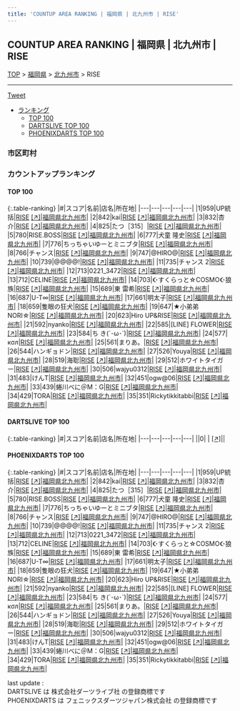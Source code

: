 ```yaml
---
title: 'COUNTUP AREA RANKING | 福岡県 | 北九州市 | RISE'
---
```

## COUNTUP AREA RANKING | 福岡県 | 北九州市 | RISE

[TOP](/darts/rank/) > [福岡県](/darts/rank/福岡県/) > [北九州市](/darts/rank/福岡県/北九州市/) > RISE

___

<a href="https://twitter.com/share?ref_src=twsrc%5Etfw" data-text="COUNTUP AREA RANKING | 福岡県北九州市RISE" class="twitter-share-button" data-hashtags="DARTSLIVE,PHOENIXDARTS,darts,ダーツ" data-show-count="false">Tweet</a>

* [ランキング](#カウントアップランキング)
    * [TOP 100](#top-100)
    * [DARTSLIVE TOP 100](#dartslive-top-100)
    * [PHOENIXDARTS TOP 100](#phoenixdarts-top-100)

### 市区町村

<ul>

</ul>

### カウントアップランキング

#### TOP 100



{:.table-ranking}
|#|スコア|名前|店名|所在地|
|---|---|---|---|---|
|1|959|<span class="rank-name-pd">UP統括</span>|<a href="/darts/rank/shops/80847.html">RISE</a> <a href="https://vs.phoenixdarts.com/jp/shop/shopDetailInfo/s_80847?s_seq=80847">[↗]</a>|<a href="/darts/rank/福岡県/北九州市">福岡県北九州市</a>|
|2|842|<span class="rank-name-pd">kai</span>|<a href="/darts/rank/shops/80847.html">RISE</a> <a href="https://vs.phoenixdarts.com/jp/shop/shopDetailInfo/s_80847?s_seq=80847">[↗]</a>|<a href="/darts/rank/福岡県/北九州市">福岡県北九州市</a>|
|3|832|<span class="rank-name-pd">杏介</span>|<a href="/darts/rank/shops/80847.html">RISE</a> <a href="https://vs.phoenixdarts.com/jp/shop/shopDetailInfo/s_80847?s_seq=80847">[↗]</a>|<a href="/darts/rank/福岡県/北九州市">福岡県北九州市</a>|
|4|825|<span class="rank-name-pd">たつ［315］</span>|<a href="/darts/rank/shops/80847.html">RISE</a> <a href="https://vs.phoenixdarts.com/jp/shop/shopDetailInfo/s_80847?s_seq=80847">[↗]</a>|<a href="/darts/rank/福岡県/北九州市">福岡県北九州市</a>|
|5|780|<span class="rank-name-pd">RISE.BOSS</span>|<a href="/darts/rank/shops/80847.html">RISE</a> <a href="https://vs.phoenixdarts.com/jp/shop/shopDetailInfo/s_80847?s_seq=80847">[↗]</a>|<a href="/darts/rank/福岡県/北九州市">福岡県北九州市</a>|
|6|777|<span class="rank-name-pd">犬童 隆史</span>|<a href="/darts/rank/shops/80847.html">RISE</a> <a href="https://vs.phoenixdarts.com/jp/shop/shopDetailInfo/s_80847?s_seq=80847">[↗]</a>|<a href="/darts/rank/福岡県/北九州市">福岡県北九州市</a>|
|7|776|<span class="rank-name-pd">ちっちゃいゆーとミニブタ</span>|<a href="/darts/rank/shops/80847.html">RISE</a> <a href="https://vs.phoenixdarts.com/jp/shop/shopDetailInfo/s_80847?s_seq=80847">[↗]</a>|<a href="/darts/rank/福岡県/北九州市">福岡県北九州市</a>|
|8|766|<span class="rank-name-pd">チャンス</span>|<a href="/darts/rank/shops/80847.html">RISE</a> <a href="https://vs.phoenixdarts.com/jp/shop/shopDetailInfo/s_80847?s_seq=80847">[↗]</a>|<a href="/darts/rank/福岡県/北九州市">福岡県北九州市</a>|
|9|747|<span class="rank-name-pd">@HIRO@</span>|<a href="/darts/rank/shops/80847.html">RISE</a> <a href="https://vs.phoenixdarts.com/jp/shop/shopDetailInfo/s_80847?s_seq=80847">[↗]</a>|<a href="/darts/rank/福岡県/北九州市">福岡県北九州市</a>|
|10|739|<span class="rank-name-pd">@@@@!</span>|<a href="/darts/rank/shops/80847.html">RISE</a> <a href="https://vs.phoenixdarts.com/jp/shop/shopDetailInfo/s_80847?s_seq=80847">[↗]</a>|<a href="/darts/rank/福岡県/北九州市">福岡県北九州市</a>|
|11|735|<span class="rank-name-pd">チャンス 2</span>|<a href="/darts/rank/shops/80847.html">RISE</a> <a href="https://vs.phoenixdarts.com/jp/shop/shopDetailInfo/s_80847?s_seq=80847">[↗]</a>|<a href="/darts/rank/福岡県/北九州市">福岡県北九州市</a>|
|12|713|<span class="rank-name-pd">0221_3472</span>|<a href="/darts/rank/shops/80847.html">RISE</a> <a href="https://vs.phoenixdarts.com/jp/shop/shopDetailInfo/s_80847?s_seq=80847">[↗]</a>|<a href="/darts/rank/福岡県/北九州市">福岡県北九州市</a>|
|13|712|<span class="rank-name-pd">CELINE</span>|<a href="/darts/rank/shops/80847.html">RISE</a> <a href="https://vs.phoenixdarts.com/jp/shop/shopDetailInfo/s_80847?s_seq=80847">[↗]</a>|<a href="/darts/rank/福岡県/北九州市">福岡県北九州市</a>|
|14|703|<span class="rank-name-pd">☪すくらっと☆COSMO☪狼族</span>|<a href="/darts/rank/shops/80847.html">RISE</a> <a href="https://vs.phoenixdarts.com/jp/shop/shopDetailInfo/s_80847?s_seq=80847">[↗]</a>|<a href="/darts/rank/福岡県/北九州市">福岡県北九州市</a>|
|15|689|<span class="rank-name-pd">東 雷希</span>|<a href="/darts/rank/shops/80847.html">RISE</a> <a href="https://vs.phoenixdarts.com/jp/shop/shopDetailInfo/s_80847?s_seq=80847">[↗]</a>|<a href="/darts/rank/福岡県/北九州市">福岡県北九州市</a>|
|16|687|<span class="rank-name-pd">U-T∞</span>|<a href="/darts/rank/shops/80847.html">RISE</a> <a href="https://vs.phoenixdarts.com/jp/shop/shopDetailInfo/s_80847?s_seq=80847">[↗]</a>|<a href="/darts/rank/福岡県/北九州市">福岡県北九州市</a>|
|17|661|<span class="rank-name-pd">明太子</span>|<a href="/darts/rank/shops/80847.html">RISE</a> <a href="https://vs.phoenixdarts.com/jp/shop/shopDetailInfo/s_80847?s_seq=80847">[↗]</a>|<a href="/darts/rank/福岡県/北九州市">福岡県北九州市</a>|
|18|659|<span class="rank-name-pd">隻眼の狂犬</span>|<a href="/darts/rank/shops/80847.html">RISE</a> <a href="https://vs.phoenixdarts.com/jp/shop/shopDetailInfo/s_80847?s_seq=80847">[↗]</a>|<a href="/darts/rank/福岡県/北九州市">福岡県北九州市</a>|
|19|647|<span class="rank-name-pd">★小弟弟NORI☆</span>|<a href="/darts/rank/shops/80847.html">RISE</a> <a href="https://vs.phoenixdarts.com/jp/shop/shopDetailInfo/s_80847?s_seq=80847">[↗]</a>|<a href="/darts/rank/福岡県/北九州市">福岡県北九州市</a>|
|20|623|<span class="rank-name-pd">Hiro UP&amp;RISE</span>|<a href="/darts/rank/shops/80847.html">RISE</a> <a href="https://vs.phoenixdarts.com/jp/shop/shopDetailInfo/s_80847?s_seq=80847">[↗]</a>|<a href="/darts/rank/福岡県/北九州市">福岡県北九州市</a>|
|21|592|<span class="rank-name-pd">nyanko</span>|<a href="/darts/rank/shops/80847.html">RISE</a> <a href="https://vs.phoenixdarts.com/jp/shop/shopDetailInfo/s_80847?s_seq=80847">[↗]</a>|<a href="/darts/rank/福岡県/北九州市">福岡県北九州市</a>|
|22|585|<span class="rank-name-pd">[LINE] FLOWER</span>|<a href="/darts/rank/shops/80847.html">RISE</a> <a href="https://vs.phoenixdarts.com/jp/shop/shopDetailInfo/s_80847?s_seq=80847">[↗]</a>|<a href="/darts/rank/福岡県/北九州市">福岡県北九州市</a>|
|23|584|<span class="rank-name-pd">ち  き(´･ω･`)</span>|<a href="/darts/rank/shops/80847.html">RISE</a> <a href="https://vs.phoenixdarts.com/jp/shop/shopDetailInfo/s_80847?s_seq=80847">[↗]</a>|<a href="/darts/rank/福岡県/北九州市">福岡県北九州市</a>|
|24|577|<span class="rank-name-pd">кσл</span>|<a href="/darts/rank/shops/80847.html">RISE</a> <a href="https://vs.phoenixdarts.com/jp/shop/shopDetailInfo/s_80847?s_seq=80847">[↗]</a>|<a href="/darts/rank/福岡県/北九州市">福岡県北九州市</a>|
|25|561|<span class="rank-name-pd">まりあ。</span>|<a href="/darts/rank/shops/80847.html">RISE</a> <a href="https://vs.phoenixdarts.com/jp/shop/shopDetailInfo/s_80847?s_seq=80847">[↗]</a>|<a href="/darts/rank/福岡県/北九州市">福岡県北九州市</a>|
|26|544|<span class="rank-name-pd">ハンギョドン</span>|<a href="/darts/rank/shops/80847.html">RISE</a> <a href="https://vs.phoenixdarts.com/jp/shop/shopDetailInfo/s_80847?s_seq=80847">[↗]</a>|<a href="/darts/rank/福岡県/北九州市">福岡県北九州市</a>|
|27|526|<span class="rank-name-pd">Youya</span>|<a href="/darts/rank/shops/80847.html">RISE</a> <a href="https://vs.phoenixdarts.com/jp/shop/shopDetailInfo/s_80847?s_seq=80847">[↗]</a>|<a href="/darts/rank/福岡県/北九州市">福岡県北九州市</a>|
|28|519|<span class="rank-name-pd">海聡</span>|<a href="/darts/rank/shops/80847.html">RISE</a> <a href="https://vs.phoenixdarts.com/jp/shop/shopDetailInfo/s_80847?s_seq=80847">[↗]</a>|<a href="/darts/rank/福岡県/北九州市">福岡県北九州市</a>|
|29|512|<span class="rank-name-pd">ホワイトタイガー</span>|<a href="/darts/rank/shops/80847.html">RISE</a> <a href="https://vs.phoenixdarts.com/jp/shop/shopDetailInfo/s_80847?s_seq=80847">[↗]</a>|<a href="/darts/rank/福岡県/北九州市">福岡県北九州市</a>|
|30|506|<span class="rank-name-pd">wajyu0312</span>|<a href="/darts/rank/shops/80847.html">RISE</a> <a href="https://vs.phoenixdarts.com/jp/shop/shopDetailInfo/s_80847?s_seq=80847">[↗]</a>|<a href="/darts/rank/福岡県/北九州市">福岡県北九州市</a>|
|31|483|<span class="rank-name-pd">けんT</span>|<a href="/darts/rank/shops/80847.html">RISE</a> <a href="https://vs.phoenixdarts.com/jp/shop/shopDetailInfo/s_80847?s_seq=80847">[↗]</a>|<a href="/darts/rank/福岡県/北九州市">福岡県北九州市</a>|
|32|451|<span class="rank-name-pd">ogw@06</span>|<a href="/darts/rank/shops/80847.html">RISE</a> <a href="https://vs.phoenixdarts.com/jp/shop/shopDetailInfo/s_80847?s_seq=80847">[↗]</a>|<a href="/darts/rank/福岡県/北九州市">福岡県北九州市</a>|
|33|439|<span class="rank-name-pd">蜷川べに＠M：G</span>|<a href="/darts/rank/shops/80847.html">RISE</a> <a href="https://vs.phoenixdarts.com/jp/shop/shopDetailInfo/s_80847?s_seq=80847">[↗]</a>|<a href="/darts/rank/福岡県/北九州市">福岡県北九州市</a>|
|34|429|<span class="rank-name-pd">TORA</span>|<a href="/darts/rank/shops/80847.html">RISE</a> <a href="https://vs.phoenixdarts.com/jp/shop/shopDetailInfo/s_80847?s_seq=80847">[↗]</a>|<a href="/darts/rank/福岡県/北九州市">福岡県北九州市</a>|
|35|351|<span class="rank-name-pd">Rickytikkitabbi</span>|<a href="/darts/rank/shops/80847.html">RISE</a> <a href="https://vs.phoenixdarts.com/jp/shop/shopDetailInfo/s_80847?s_seq=80847">[↗]</a>|<a href="/darts/rank/福岡県/北九州市">福岡県北九州市</a>|


#### DARTSLIVE TOP 100



{:.table-ranking}
|#|スコア|名前|店名|所在地|
|---|---|---|---|---|
||0|<span class="rank-name-dl"> </span>|<a href="/darts/rank/shops/.html"></a> <a href="">[↗]</a>|<a href="/darts/rank//"></a>|


#### PHOENIXDARTS TOP 100



{:.table-ranking}
|#|スコア|名前|店名|所在地|
|---|---|---|---|---|
|1|959|<span class="rank-name-pd">UP統括</span>|<a href="/darts/rank/shops/80847.html">RISE</a> <a href="https://vs.phoenixdarts.com/jp/shop/shopDetailInfo/s_80847?s_seq=80847">[↗]</a>|<a href="/darts/rank/福岡県/北九州市">福岡県北九州市</a>|
|2|842|<span class="rank-name-pd">kai</span>|<a href="/darts/rank/shops/80847.html">RISE</a> <a href="https://vs.phoenixdarts.com/jp/shop/shopDetailInfo/s_80847?s_seq=80847">[↗]</a>|<a href="/darts/rank/福岡県/北九州市">福岡県北九州市</a>|
|3|832|<span class="rank-name-pd">杏介</span>|<a href="/darts/rank/shops/80847.html">RISE</a> <a href="https://vs.phoenixdarts.com/jp/shop/shopDetailInfo/s_80847?s_seq=80847">[↗]</a>|<a href="/darts/rank/福岡県/北九州市">福岡県北九州市</a>|
|4|825|<span class="rank-name-pd">たつ［315］</span>|<a href="/darts/rank/shops/80847.html">RISE</a> <a href="https://vs.phoenixdarts.com/jp/shop/shopDetailInfo/s_80847?s_seq=80847">[↗]</a>|<a href="/darts/rank/福岡県/北九州市">福岡県北九州市</a>|
|5|780|<span class="rank-name-pd">RISE.BOSS</span>|<a href="/darts/rank/shops/80847.html">RISE</a> <a href="https://vs.phoenixdarts.com/jp/shop/shopDetailInfo/s_80847?s_seq=80847">[↗]</a>|<a href="/darts/rank/福岡県/北九州市">福岡県北九州市</a>|
|6|777|<span class="rank-name-pd">犬童 隆史</span>|<a href="/darts/rank/shops/80847.html">RISE</a> <a href="https://vs.phoenixdarts.com/jp/shop/shopDetailInfo/s_80847?s_seq=80847">[↗]</a>|<a href="/darts/rank/福岡県/北九州市">福岡県北九州市</a>|
|7|776|<span class="rank-name-pd">ちっちゃいゆーとミニブタ</span>|<a href="/darts/rank/shops/80847.html">RISE</a> <a href="https://vs.phoenixdarts.com/jp/shop/shopDetailInfo/s_80847?s_seq=80847">[↗]</a>|<a href="/darts/rank/福岡県/北九州市">福岡県北九州市</a>|
|8|766|<span class="rank-name-pd">チャンス</span>|<a href="/darts/rank/shops/80847.html">RISE</a> <a href="https://vs.phoenixdarts.com/jp/shop/shopDetailInfo/s_80847?s_seq=80847">[↗]</a>|<a href="/darts/rank/福岡県/北九州市">福岡県北九州市</a>|
|9|747|<span class="rank-name-pd">@HIRO@</span>|<a href="/darts/rank/shops/80847.html">RISE</a> <a href="https://vs.phoenixdarts.com/jp/shop/shopDetailInfo/s_80847?s_seq=80847">[↗]</a>|<a href="/darts/rank/福岡県/北九州市">福岡県北九州市</a>|
|10|739|<span class="rank-name-pd">@@@@!</span>|<a href="/darts/rank/shops/80847.html">RISE</a> <a href="https://vs.phoenixdarts.com/jp/shop/shopDetailInfo/s_80847?s_seq=80847">[↗]</a>|<a href="/darts/rank/福岡県/北九州市">福岡県北九州市</a>|
|11|735|<span class="rank-name-pd">チャンス 2</span>|<a href="/darts/rank/shops/80847.html">RISE</a> <a href="https://vs.phoenixdarts.com/jp/shop/shopDetailInfo/s_80847?s_seq=80847">[↗]</a>|<a href="/darts/rank/福岡県/北九州市">福岡県北九州市</a>|
|12|713|<span class="rank-name-pd">0221_3472</span>|<a href="/darts/rank/shops/80847.html">RISE</a> <a href="https://vs.phoenixdarts.com/jp/shop/shopDetailInfo/s_80847?s_seq=80847">[↗]</a>|<a href="/darts/rank/福岡県/北九州市">福岡県北九州市</a>|
|13|712|<span class="rank-name-pd">CELINE</span>|<a href="/darts/rank/shops/80847.html">RISE</a> <a href="https://vs.phoenixdarts.com/jp/shop/shopDetailInfo/s_80847?s_seq=80847">[↗]</a>|<a href="/darts/rank/福岡県/北九州市">福岡県北九州市</a>|
|14|703|<span class="rank-name-pd">☪すくらっと☆COSMO☪狼族</span>|<a href="/darts/rank/shops/80847.html">RISE</a> <a href="https://vs.phoenixdarts.com/jp/shop/shopDetailInfo/s_80847?s_seq=80847">[↗]</a>|<a href="/darts/rank/福岡県/北九州市">福岡県北九州市</a>|
|15|689|<span class="rank-name-pd">東 雷希</span>|<a href="/darts/rank/shops/80847.html">RISE</a> <a href="https://vs.phoenixdarts.com/jp/shop/shopDetailInfo/s_80847?s_seq=80847">[↗]</a>|<a href="/darts/rank/福岡県/北九州市">福岡県北九州市</a>|
|16|687|<span class="rank-name-pd">U-T∞</span>|<a href="/darts/rank/shops/80847.html">RISE</a> <a href="https://vs.phoenixdarts.com/jp/shop/shopDetailInfo/s_80847?s_seq=80847">[↗]</a>|<a href="/darts/rank/福岡県/北九州市">福岡県北九州市</a>|
|17|661|<span class="rank-name-pd">明太子</span>|<a href="/darts/rank/shops/80847.html">RISE</a> <a href="https://vs.phoenixdarts.com/jp/shop/shopDetailInfo/s_80847?s_seq=80847">[↗]</a>|<a href="/darts/rank/福岡県/北九州市">福岡県北九州市</a>|
|18|659|<span class="rank-name-pd">隻眼の狂犬</span>|<a href="/darts/rank/shops/80847.html">RISE</a> <a href="https://vs.phoenixdarts.com/jp/shop/shopDetailInfo/s_80847?s_seq=80847">[↗]</a>|<a href="/darts/rank/福岡県/北九州市">福岡県北九州市</a>|
|19|647|<span class="rank-name-pd">★小弟弟NORI☆</span>|<a href="/darts/rank/shops/80847.html">RISE</a> <a href="https://vs.phoenixdarts.com/jp/shop/shopDetailInfo/s_80847?s_seq=80847">[↗]</a>|<a href="/darts/rank/福岡県/北九州市">福岡県北九州市</a>|
|20|623|<span class="rank-name-pd">Hiro UP&amp;RISE</span>|<a href="/darts/rank/shops/80847.html">RISE</a> <a href="https://vs.phoenixdarts.com/jp/shop/shopDetailInfo/s_80847?s_seq=80847">[↗]</a>|<a href="/darts/rank/福岡県/北九州市">福岡県北九州市</a>|
|21|592|<span class="rank-name-pd">nyanko</span>|<a href="/darts/rank/shops/80847.html">RISE</a> <a href="https://vs.phoenixdarts.com/jp/shop/shopDetailInfo/s_80847?s_seq=80847">[↗]</a>|<a href="/darts/rank/福岡県/北九州市">福岡県北九州市</a>|
|22|585|<span class="rank-name-pd">[LINE] FLOWER</span>|<a href="/darts/rank/shops/80847.html">RISE</a> <a href="https://vs.phoenixdarts.com/jp/shop/shopDetailInfo/s_80847?s_seq=80847">[↗]</a>|<a href="/darts/rank/福岡県/北九州市">福岡県北九州市</a>|
|23|584|<span class="rank-name-pd">ち  き(´･ω･`)</span>|<a href="/darts/rank/shops/80847.html">RISE</a> <a href="https://vs.phoenixdarts.com/jp/shop/shopDetailInfo/s_80847?s_seq=80847">[↗]</a>|<a href="/darts/rank/福岡県/北九州市">福岡県北九州市</a>|
|24|577|<span class="rank-name-pd">кσл</span>|<a href="/darts/rank/shops/80847.html">RISE</a> <a href="https://vs.phoenixdarts.com/jp/shop/shopDetailInfo/s_80847?s_seq=80847">[↗]</a>|<a href="/darts/rank/福岡県/北九州市">福岡県北九州市</a>|
|25|561|<span class="rank-name-pd">まりあ。</span>|<a href="/darts/rank/shops/80847.html">RISE</a> <a href="https://vs.phoenixdarts.com/jp/shop/shopDetailInfo/s_80847?s_seq=80847">[↗]</a>|<a href="/darts/rank/福岡県/北九州市">福岡県北九州市</a>|
|26|544|<span class="rank-name-pd">ハンギョドン</span>|<a href="/darts/rank/shops/80847.html">RISE</a> <a href="https://vs.phoenixdarts.com/jp/shop/shopDetailInfo/s_80847?s_seq=80847">[↗]</a>|<a href="/darts/rank/福岡県/北九州市">福岡県北九州市</a>|
|27|526|<span class="rank-name-pd">Youya</span>|<a href="/darts/rank/shops/80847.html">RISE</a> <a href="https://vs.phoenixdarts.com/jp/shop/shopDetailInfo/s_80847?s_seq=80847">[↗]</a>|<a href="/darts/rank/福岡県/北九州市">福岡県北九州市</a>|
|28|519|<span class="rank-name-pd">海聡</span>|<a href="/darts/rank/shops/80847.html">RISE</a> <a href="https://vs.phoenixdarts.com/jp/shop/shopDetailInfo/s_80847?s_seq=80847">[↗]</a>|<a href="/darts/rank/福岡県/北九州市">福岡県北九州市</a>|
|29|512|<span class="rank-name-pd">ホワイトタイガー</span>|<a href="/darts/rank/shops/80847.html">RISE</a> <a href="https://vs.phoenixdarts.com/jp/shop/shopDetailInfo/s_80847?s_seq=80847">[↗]</a>|<a href="/darts/rank/福岡県/北九州市">福岡県北九州市</a>|
|30|506|<span class="rank-name-pd">wajyu0312</span>|<a href="/darts/rank/shops/80847.html">RISE</a> <a href="https://vs.phoenixdarts.com/jp/shop/shopDetailInfo/s_80847?s_seq=80847">[↗]</a>|<a href="/darts/rank/福岡県/北九州市">福岡県北九州市</a>|
|31|483|<span class="rank-name-pd">けんT</span>|<a href="/darts/rank/shops/80847.html">RISE</a> <a href="https://vs.phoenixdarts.com/jp/shop/shopDetailInfo/s_80847?s_seq=80847">[↗]</a>|<a href="/darts/rank/福岡県/北九州市">福岡県北九州市</a>|
|32|451|<span class="rank-name-pd">ogw@06</span>|<a href="/darts/rank/shops/80847.html">RISE</a> <a href="https://vs.phoenixdarts.com/jp/shop/shopDetailInfo/s_80847?s_seq=80847">[↗]</a>|<a href="/darts/rank/福岡県/北九州市">福岡県北九州市</a>|
|33|439|<span class="rank-name-pd">蜷川べに＠M：G</span>|<a href="/darts/rank/shops/80847.html">RISE</a> <a href="https://vs.phoenixdarts.com/jp/shop/shopDetailInfo/s_80847?s_seq=80847">[↗]</a>|<a href="/darts/rank/福岡県/北九州市">福岡県北九州市</a>|
|34|429|<span class="rank-name-pd">TORA</span>|<a href="/darts/rank/shops/80847.html">RISE</a> <a href="https://vs.phoenixdarts.com/jp/shop/shopDetailInfo/s_80847?s_seq=80847">[↗]</a>|<a href="/darts/rank/福岡県/北九州市">福岡県北九州市</a>|
|35|351|<span class="rank-name-pd">Rickytikkitabbi</span>|<a href="/darts/rank/shops/80847.html">RISE</a> <a href="https://vs.phoenixdarts.com/jp/shop/shopDetailInfo/s_80847?s_seq=80847">[↗]</a>|<a href="/darts/rank/福岡県/北九州市">福岡県北九州市</a>|


<div class="footer border-top border-gray-light mt-5 pt-3 text-right text-gray">
    last update : <span style="font-weight: italic" id="foot_last_modified"></span><br />
    DARTSLIVE は 株式会社ダーツライブ社 の登録商標です<br />
    PHOENIXDARTS は フェニックスダーツジャパン株式会社 の登録商標です<br />
</div>

<script src="https://cdnjs.cloudflare.com/ajax/libs/jquery.tablesorter/2.31.3/js/jquery.tablesorter.min.js" integrity="sha512-qzgd5cYSZcosqpzpn7zF2ZId8f/8CHmFKZ8j7mU4OUXTNRd5g+ZHBPsgKEwoqxCtdQvExE5LprwwPAgoicguNg==" crossorigin="anonymous" referrerpolicy="no-referrer"></script>
<link rel="stylesheet" href="https://cdnjs.cloudflare.com/ajax/libs/jquery.tablesorter/2.31.3/css/theme.default.min.css" integrity="sha512-wghhOJkjQX0Lh3NSWvNKeZ0ZpNn+SPVXX1Qyc9OCaogADktxrBiBdKGDoqVUOyhStvMBmJQ8ZdMHiR3wuEq8+w==" crossorigin="anonymous" referrerpolicy="no-referrer" />
<script>
$(function() {
    $(".table-ranking").tablesorter({sortList:[[0, 0]]});
    $("#foot_last_modified").text(formatDate(new Date(document.lastModified), 'yyyy-MM-dd HH:mm:ss'));
});
</script>

<script async src="https://platform.twitter.com/widgets.js" charset="utf-8"></script>